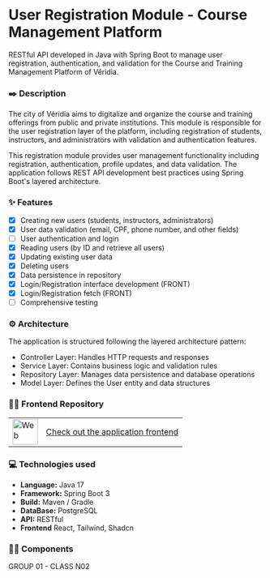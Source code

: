 # User Registration Module - Course Management Platform

RESTful API developed in Java with Spring Boot to manage user registration, authentication, and validation for the Course and Training Management Platform of Véridia.

### ✒️ Description

The city of Véridia aims to digitalize and organize the course and training offerings from public and private institutions. This module is responsible for the user registration layer of the platform, including registration of students, instructors, and administrators with validation and authentication features.

This registration module provides user management functionality including registration, authentication, profile updates, and data validation. The application follows REST API development best practices using Spring Boot's layered architecture.

### ✨ Features

- [x] Creating new users (students, instructors, administrators)
- [x] User data validation (email, CPF, phone number, and other fields)
- [ ] User authentication and login
- [x] Reading users (by ID and retrieve all users)
- [x] Updating existing user data
- [x] Deleting users
- [x] Data persistence in repository
- [x] Login/Registration interface development (FRONT)
- [x] Login/Registration fetch (FRONT)
- [ ] Comprehensive testing

### ⚙️ Architecture
The application is structured following the layered architecture pattern:

- Controller Layer: Handles HTTP requests and responses
- Service Layer: Contains business logic and validation rules
- Repository Layer: Manages data persistence and database operations
- Model Layer: Defines the User entity and data structures

### 👨‍💻 Frontend Repository
<table>
  <tr>
    <td valign="middle">
      <a href="https://github.com/EricMariano/projeto_de_programacao_n02_grupo1_front.git" target="_blank">
      <img src="https://www.svgrepo.com/show/484158/web-page-browser-window.svg" height="50" width="50" alt="Web page icon">
      </a>
      </td>
      <td valign="middle">
      <a href="https://github.com/EricMariano/Projeto_de_Programacao_N02_Grupo1_Front.git" target="_blank">
      Check out the application frontend
      </a>
    </td>
  </tr>
</table>

### 💻 Technologies used

* **Language:** Java 17
* **Framework:** Spring Boot 3
* **Build:** Maven / Gradle
* **DataBase:** PostgreSQL
* **API:** RESTful
* **Frontend** React, Tailwind, Shadcn

### 👨‍💻 Components
GROUP 01 - CLASS N02

